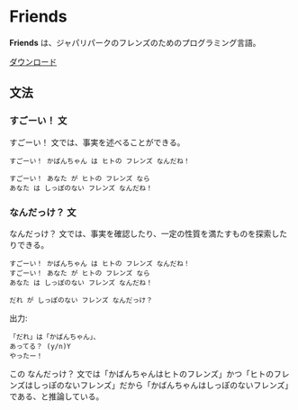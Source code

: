 # Friends
**Friends** は、ジャパリパークのフレンズのためのプログラミング言語。

[ダウンロード](https://github.com/vain0/VainZero.Friends/releases/latest)

## 文法
### すごーい！ 文
すごーい！ 文では、事実を述べることができる。

```
すごーい！ かばんちゃん は ヒトの フレンズ なんだね！
```

```
すごーい！ あなた が ヒトの フレンズ なら
あなた は しっぽのない フレンズ なんだね！
```

### なんだっけ？ 文
なんだっけ？ 文では、事実を確認したり、一定の性質を満たすものを探索したりできる。

```
すごーい！ かばんちゃん は ヒトの フレンズ なんだね！
すごーい！ あなた が ヒトの フレンズ なら
あなた は しっぽのない フレンズ なんだね！

だれ が しっぽのない フレンズ なんだっけ？
```

出力:

```
「だれ」は「かばんちゃん」、
あってる？ (y/n)Y
やったー！
```

この なんだっけ？ 文では「かばんちゃんはヒトのフレンズ」かつ「ヒトのフレンズはしっぽのないフレンズ」だから「かばんちゃんはしっぽのないフレンズ」である、と推論している。
